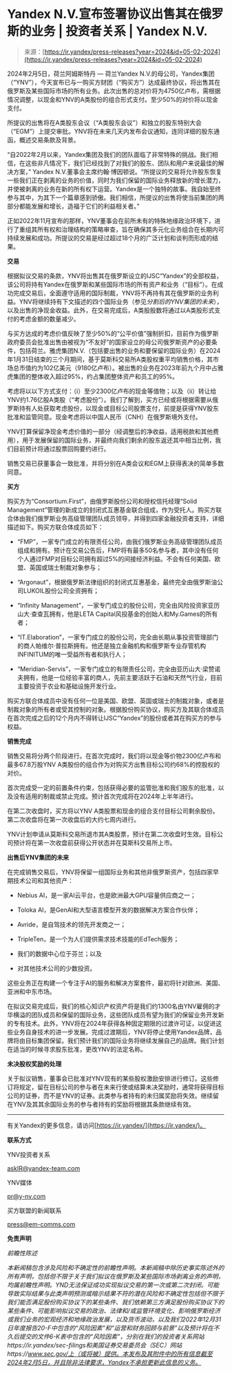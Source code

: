 <!--yml

category: 未分类

date: 2024-05-27 14:37:18

-->

# Yandex N.V.宣布签署协议出售其在俄罗斯的业务 | 投资者关系 | Yandex N.V.

> 来源：[https://ir.yandex/press-releases?year=2024&id=05-02-2024](https://ir.yandex/press-releases?year=2024&id=05-02-2024)

2024年2月5日，荷兰阿姆斯特丹 — 荷兰Yandex N.V.的母公司，Yandex集团（“YNV”），今天宣布已与一购买方财团（“购买方”）达成最终协议，将出售其在俄罗斯及某些国际市场的所有业务。此次出售的总对价将为4750亿卢布，需根据情况调整，以现金和YNV的A类股份的组合形式支付。至少50%的对价将以现金支付。

所提议的出售将在A类股东会议（“A类股东会议”）和独立的股东特别大会（“EGM”）上提交审批。YNV将在未来几天内发布会议通知，连同详细的股东通函，概述交易条款及背景。

“自2022年2月以来，Yandex集团及我们的团队面临了非常特殊的挑战。我们相信，在这些非凡情况下，我们已经找到了对我们的股东、团队和用户来说最佳的解决方案，” Yandex N.V.董事会主席约翰·博因顿说。“所提议的交易将允许股东恢复一些我们正在剥离的业务的价值，同时为我们保留的国际业务释放新的增长潜力，并使被剥离的业务在新的所有权下运营。Yandex是一个独特的故事。我自始至终参与其中，为其下一个篇章感到骄傲。我们相信，所提议的出售将使当前集团的两部分都能发展和增长，造福于它们的利益相关者。”

正如2022年11月宣布的那样，YNV董事会在前所未有的特殊地缘政治环境下，进行了重组其所有权和治理结构的策略审查，旨在确保其多元化业务组合在长期内可持续发展和成功。所提议的交易是经过超过18个月的广泛计划和谈判而形成的结果。

**交易**

根据拟议交易的条款，YNV将出售其在俄罗斯设立的IJSC“Yandex”的全部权益，该公司将持有Yandex在俄罗斯和某些国际市场的所有资产和业务（“目标”）。在成功完成交易后，全面遵守适用的国际制裁，YNV将不再持有其在俄罗斯的业务利益。YNV将继续持有下文描述的四个国际业务（参见*分割后的YNV集团的未来*），以及出售的净现金收益。此外，在交易完成后，A类股股数将通过以A类股形式支付的考虑金额的数量减少。

与买方达成的考虑价值反映了至少50%的“公平价值”强制折扣，目前作为俄罗斯政府委员会批准出售由被视为“不友好”的国家设立的母公司俄罗斯资产的必要条件，包括荷兰。雅虎集团N.V.（包括要出售的业务和要保留的国际业务）在2024年1月31日结束的三个月期间，基于莫斯科交易所A类股权重平均销售价格，其市场总市值约为102亿美元（9180亿卢布）。被出售的业务在2023年前九个月中占雅虎集团的整体收入超过95%，约占集团整体资产和员工的95%。

考虑将以以下方式支付：（i）至少2300亿卢布的现金等值物；以及（ii）转让给YNV约1.76亿股A类股（“考虑股份”）。我们了解到，买方已经或将根据需要从俄罗斯持有人处获取考虑股份，以现金或目标公司股票支付，前提是获得YNV股东批准和监管同意。现金考虑将以中国人民币（CNH）在俄罗斯境外支付。

YNV打算保留净现金考虑价值的一部分（经调整后的净收益，适用税款和其他费用），用于发展保留的国际业务，并最终向我们剩余的股东返还其中相当比例，我们目前预计将通过股票回购要约进行。

销售交易已获董事会一致批准，并将分别在A类会议和EGM上获得表决的简单多数同意。

**买方**

购买方为“Consortium.First”，由俄罗斯股份公司和授权信托经理“Solid Management”管理的新成立的封闭式互惠基金联合组成，作为受托人。购买方联合体由我们俄罗斯业务高级管理团队成员领导，并得到四家金融投资者支持，详细描述如下。购买方联合体成员如下：

+   “FMP”，一家专门成立的有限责任公司，由我们俄罗斯业务高级管理团队成员组成和拥有。预计在交易公告后，FMP将有最多50名参与者，其中没有任何个人通过FMP对目标公司拥有超过5%的间接经济利益。不会有任何美国、欧盟、英国或瑞士制裁对象参与；

+   “Argonaut”，根据俄罗斯法律组织的封闭式互惠基金，最终完全由俄罗斯油公司LUKOIL股份公司全资拥有；

+   “Infinity Management”，一家专门成立的股份公司，完全由风险投资家亚历山大·查查瓦拥有，他是LETA Capital风投基金的创始人和My.Games的所有者；

+   “IT.Elaboration”，一家专门成立的股份公司，完全由长期从事投资管理部门的商人帕维尔·普拉斯拥有。他还是独立金融机构和俄罗斯专业存管机构INFINITUM的唯一受益所有者和执行人；

+   “Meridian-Servis”，一家专门成立的有限责任公司，完全由亚历山大·梁赞诺夫拥有，他是一位经验丰富的商人，先前主要活跃于石油和天然气行业，目前主要投资于农业和基础设施开发行业。

购买方联合体成员中没有任何一位是美国、欧盟、英国或瑞士的制裁对象，或者是制裁对象的所有者或受其控制的对象。根据股份购买协议，购买方及其联合体成员在首次完成之后的12个月内不得转让IJSC“Yandex”的股份或者其在购买方的参与权益。

**销售完成**

销售交易将分两个阶段进行。在首次完成时，我们将以现金等价物2300亿卢布和最多67.8万股YNV A类股份的组合作为对购买方出售目标公司约68%的控股权的对价。

首次完成受一定的前置条件约束，包括获得必要的监管批准和我们股东的批准，以及没有适用的制裁或禁止完成。预计首次完成将在2024年上半年进行。

在第二次收盘时，买方将以YNV A类股票和现金的组合支付目标公司剩余股份。第二次收盘将在第一次收盘后的大约七周内进行。

YNV计划申请从莫斯科交易所退市其A类股票，预计在第二次收盘时生效。目标公司预计将在第一次收盘前获得公开状态并在莫斯科交易所上市。

**出售后YNV集团的未来**

在完成销售交易后，YNV将保留一组国际业务和其他非俄罗斯资产，包括四家早期技术公司和其他资产：

+   Nebius AI，是一家AI云平台，也是欧洲最大GPU容量供应商之一；

+   Toloka AI，是GenAI和大型语言模型开发的数据解决方案合作伙伴；

+   Avride，是自驾技术的领先开发商之一；

+   TripleTen，是一个为人们提供需求技术技能的EdTech服务；

+   我们的数据中心位于芬兰；以及

+   对其他技术公司的少数投资。

这些业务正在构建一个专注于AI的服务和解决方案套件，最初将针对欧洲、美国、亚洲和中东市场。

在拟议交易完成后，我们的核心知识产权资产将是我们约1300名由YNV雇佣的才华横溢的团队成员和保留的国际业务，这些团队成员有望为我们的保留业务开发新的专有技术。此外，YNV将在2024年获得各种固定期限的过渡许可证，以促进这些业务自身技术的进一步发展。完成过渡期后，YNV将停止使用Yandex品牌，品牌将由目标集团保留。我们预计我们的国际业务将继续发展自己的品牌。我们计划在适当的时候寻求股东批准，更改YNV的法定名称。

**未决股权奖励的处理**

关于拟议销售，董事会已批准对YNV现有的某些股权激励安排进行修订。这些修订将规定，留在目标公司的参与者在未来行使或结算未决奖励时，通常将获得目标公司的证券，而不是YNV的证券。此类参与者持有的未归属奖励将失效。继续留在YNV及其其余国际业务的参与者持有的奖励将根据其条款继续有效。

***

有关Yandex的更多信息，请访问[https://ir.yandex/](https://ir.yandex/)。

**联系方式**

YNV投资者关系

[askIR@yandex-team.com](mailto:askIR@yandex-team.com)

YNV媒体

[pr@y-nv.com](mailto:pr@y-nv.com)

买方联盟的新闻联系

[press@em-comms.com](mailto:press@em-comms.com)

**免责声明**

*前瞻性陈述*

*本新闻稿包含涉及风险和不确定性的前瞻性声明。本新闻稿中除历史事实陈述外的所有声明，包括但不限于关于我们拟议在俄罗斯及某些国际市场剥离业务的声明，均属前瞻性声明。YND无法保证成功实现拟议交易的第一次或第二次封闭。可能导致实际结果与此类声明预测或暗示结果不符的潜在风险和不确定性包括但不限于我们能否满足股份购买协议下的某些条件、我们依赖第三方满足股份购买协议下的某些条件、可能影响拟议交易的政治、法律和/或监管环境变化、影响俄罗斯经济或我们业务的宏观经济和地缘政治发展，以及货币波动，以及我们2022年12月31日年度报告20-F中包含的“风险因素”和“运营和财务回顾与前景”以及预计将在不久后提交的文件6-K表中包含的“风险因素”，分别在我们的投资者关系网站https://ir.yandex/sec-filings和美国证券交易委员会（SEC）网站https://www.sec.gov/上（或将被）提供。本发布及其附件中的所有信息截至2024年2月5日，并且除非法律要求，Yandex不承担更新此信息的义务。*
